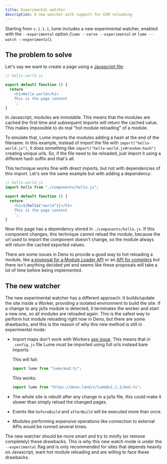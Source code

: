 ```yaml
---
title: Experimental watcher
description: A new watcher with support for ESM reloading
---
```


Starting from `v.1.1.1`, lume includes a new experimental watcher, enabled with the `--experimental` option (`lume --serve --experimental` or `lume --watch --experimental`).

## The problem to solve

Let's say we want to create a page using a [Javascript file](../core/modules.md):

```js
// hello-world.js

export default function () {
  return `
    <h1>Hello world</h1>
    This is the page content
    `;
}
```

In Javascript, modules are inmutable. This means that the modules are cached the first time and subsequent imports will return the cached value. This makes impossible to do real "hot module reloading" of a module.

To emulate that, Lume imports the modules adding a hash at the end of the filename. In this example, instead of import the file with `import("hello-world.js")`, it does something like `import("hello-world.js#random-hash")` creating unique urls. So, if the file need to be reloaded, just import it using a different hash suffix and that's all.

This technique works fine with direct imports, but not with dependencies of this import. Let's see the same example but with adding a dependency:

```js
// hello-world.js
import hello from "./components/hello.js";

export default function () {
  return `
    <h1>${hello("world")}</h1>
    This is the page content
    `;
}
```

Now this page has a dependency stored in `./components/hello.js`. If this component changes, this technique cannot reload the module, because the url used to import the component doesn't change, so the module always will return the cached exported values.

There are some issues in Deno to provide a good way to hot reloading a module, like [a proposal for a Module Loader API](https://github.com/denoland/deno/issues/8327) or an [API for compilers](https://github.com/denoland/deno/issues/1739) but there isn't anything decided yet and seems like these proposals will take a lot of time before being implemented.

## The new watcher

The new experimental watcher has a different approach: It builds/update the site inside a Worker, providing a isolated environment to build the site. If a change to any js/ts module is detected, it terminates the worker and start a new one, so all modules are reloaded again. This is the safest way to perform hot module reloading right now in Deno, but there are some drawbacks, and this is the reason of why this new method is still in experimental mode:

- Import maps don't work with Workers [see issue](https://github.com/denoland/deno/issues/6675). This means that in `_config.js` file Lume must be imported using full urls instead bare imports:

  This will fail:
  ```js
  import lume from "lume/mod.ts";
  ```

  This works:
  ```js
  import lume from "https://deno.land/x/lume@v1.1.1/mod.ts";
  ```

- The whole site is rebuilt after any change in a js/ts file, this could make it slower than simply reload the changed pages.
- Events like `beforeBuild` and `afterBuild` will be executed more than once.
- Modules performing expensive operations like connection to external APIs would be runned several times.

The new watcher should be more smart and try to minify (or remove completely) these drawbacks. This is why this new watch mode is under the `--experimental` flag and is only recommended for sites that depends heavily on Javascript, want hot module reloading and are willing to face these drawbacks.
